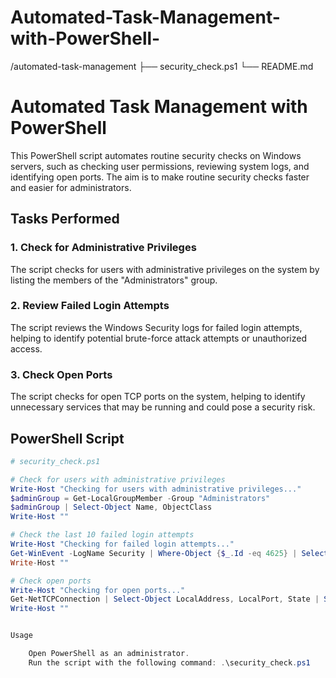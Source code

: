 # Automated-Task-Management-with-PowerShell-
/automated-task-management
├── security_check.ps1
└── README.md


# Automated Task Management with PowerShell

This PowerShell script automates routine security checks on Windows servers, such as checking user permissions, reviewing system logs, and identifying open ports. The aim is to make routine security checks faster and easier for administrators.

## Tasks Performed

### 1. **Check for Administrative Privileges**
The script checks for users with administrative privileges on the system by listing the members of the "Administrators" group.

### 2. **Review Failed Login Attempts**
The script reviews the Windows Security logs for failed login attempts, helping to identify potential brute-force attack attempts or unauthorized access.

### 3. **Check Open Ports**
The script checks for open TCP ports on the system, helping to identify unnecessary services that may be running and could pose a security risk.

## PowerShell Script

```powershell
# security_check.ps1

# Check for users with administrative privileges
Write-Host "Checking for users with administrative privileges..."
$adminGroup = Get-LocalGroupMember -Group "Administrators"
$adminGroup | Select-Object Name, ObjectClass
Write-Host ""

# Check the last 10 failed login attempts
Write-Host "Checking for failed login attempts..."
Get-WinEvent -LogName Security | Where-Object {$_.Id -eq 4625} | Select-Object TimeCreated, Message | Sort-Object TimeCreated -Descending | Select-Object -First 10
Write-Host ""

# Check open ports
Write-Host "Checking for open ports..."
Get-NetTCPConnection | Select-Object LocalAddress, LocalPort, State | Sort-Object LocalPort
Write-Host ""


Usage

    Open PowerShell as an administrator.
    Run the script with the following command: .\security_check.ps1
